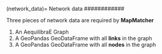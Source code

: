 (network_data)=
Network data
############

Three pieces of network data are required by **MapMatcher**

1. An AequilibraE Graph
2. A GeoPandas GeoDataFrame with all **links** in the graph
3. A GeoPandas GeoDataFrame with all **nodes** in the graph


